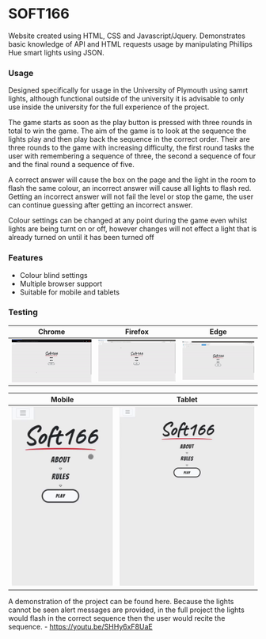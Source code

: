 # SOFT166

Website created using HTML, CSS and Javascript/Jquery. Demonstrates basic knowledge of API and HTML requests usage by manipulating Phillips Hue smart lights using JSON.

### Usage
Designed specifically for usage in the University of Plymouth using samrt lights, although functional outside of the university it is advisable to only use inside the university for the full experience of the project.

The game starts as soon as the play button is pressed with three rounds in total to win the game. The aim of the game is to look at the sequence the lights play and then play back the sequence in the correct order. Their are three rounds to the game with increasing difficulty, the first round tasks the user with remembering a sequence of three, the second a sequence of four and the final round a sequence of five. 

A correct answer will cause the box on the page and the light in the room to flash the same colour, an incorrect answer will cause all lights to flash red. Getting an incorrect answer will not fail the level or stop the game, the user can continue guessing after getting an incorrect answer.

Colour settings can be changed at any point during the game even whilst lights are being turnt on or off, however changes will not effect a light that is already turned on until it has been turned off

### Features
* Colour blind settings
* Multiple browser support
* Suitable for mobile and tablets

### Testing

| Chrome        | Firefox         | Edge|
| ------------- | ------------- |------- |
| ![alt text](https://github.com/JamieTremaine/SOFT166/blob/master/Documentation/Img/chrome.gif "Chrome")  |  ![alt text](https://github.com/JamieTremaine/SOFT166/blob/master/Documentation/Img/firefox.gif "Firefox")  |![alt text](https://github.com/JamieTremaine/SOFT166/blob/master/Documentation/Img/edge.gif "Edge") |

| Mobile        | Tablet        |
| ------------- | ------------- |
| ![alt text](https://github.com/JamieTremaine/SOFT166/blob/master/Documentation/Img/mobile.gif "Mobile")  |  ![alt text](https://github.com/JamieTremaine/SOFT166/blob/master/Documentation/Img/tablet.gif "Tablet")  


A demonstration of the project can be found here. Because the lights cannot be seen alert messages are provided, in the full project the lights would flash in the correct sequence then the user would recite the sequence. - https://youtu.be/SHHy6xF8UaE
